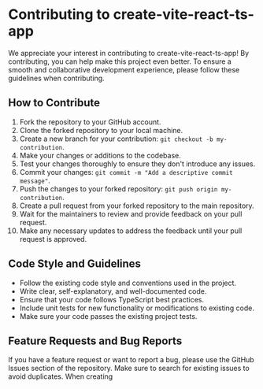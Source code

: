 # Contributing to create-vite-react-ts-app

We appreciate your interest in contributing to create-vite-react-ts-app! By contributing, you can help make this project even better. To ensure a smooth and collaborative development experience, please follow these guidelines when contributing.

## How to Contribute

1. Fork the repository to your GitHub account.
2. Clone the forked repository to your local machine.
3. Create a new branch for your contribution: `git checkout -b my-contribution`.
4. Make your changes or additions to the codebase.
5. Test your changes thoroughly to ensure they don't introduce any issues.
6. Commit your changes: `git commit -m "Add a descriptive commit message"`.
7. Push the changes to your forked repository: `git push origin my-contribution`.
8. Create a pull request from your forked repository to the main repository.
9. Wait for the maintainers to review and provide feedback on your pull request.
10. Make any necessary updates to address the feedback until your pull request is approved.

## Code Style and Guidelines

- Follow the existing code style and conventions used in the project.
- Write clear, self-explanatory, and well-documented code.
- Ensure that your code follows TypeScript best practices.
- Include unit tests for new functionality or modifications to existing code.
- Make sure your code passes the existing project tests.

## Feature Requests and Bug Reports

If you have a feature request or want to report a bug, please use the GitHub Issues section of the repository. Make sure to search for existing issues to avoid duplicates. When creating
